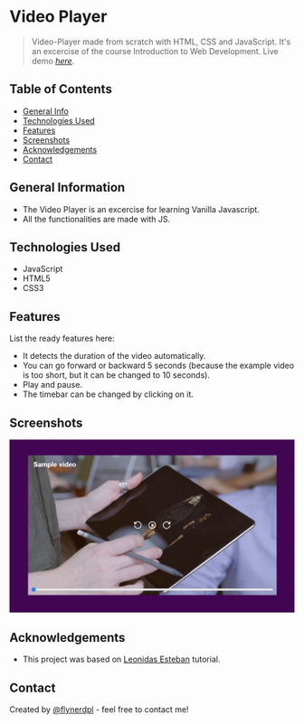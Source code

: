 # Video Player
> Video-Player made from scratch with HTML, CSS and JavaScript. It's an excercise of the course Introduction to Web Development.
> Live demo [_here_](https://frankovg.github.io/video-player/). <!-- If you have the project hosted somewhere, include the link here. -->

## Table of Contents
* [General Info](#general-information)
* [Technologies Used](#technologies-used)
* [Features](#features)
* [Screenshots](#screenshots)
* [Acknowledgements](#acknowledgements)
* [Contact](#contact)
<!-- * [License](#license) -->


## General Information
- The Video Player is an excercise for learning Vanilla Javascript.
- All the functionalities are made with JS.
<!-- You don't have to answer all the questions - just the ones relevant to your project. -->


## Technologies Used
- JavaScript
- HTML5
- CSS3


## Features
List the ready features here:
- It detects the duration of the video automatically.
- You can go forward or backward 5 seconds (because the example video is too short, but it can be changed to 10 seconds).
- Play and pause.
- The timebar can be changed by clicking on it.


## Screenshots
![Example screenshot](./images/screenshot.png)
<!-- If you have screenshots you'd like to share, include them here. -->


## Acknowledgements
- This project was based on [Leonidas Esteban](https://leonidasesteban.com/) tutorial.


## Contact
Created by [@flynerdpl](https://www.flynerd.pl/) - feel free to contact me!


<!-- Optional -->
<!-- ## License -->
<!-- This project is open source and available under the [... License](). -->

<!-- You don't have to include all sections - just the one's relevant to your project -->
